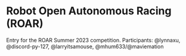 # Robot Open Autonomous Racing (ROAR)

Entry for the ROAR Summer 2023 competition.
Participants:
@lynnaxu, @discord-py-127, @larryitsamouse, @mhum633/@maviemation

